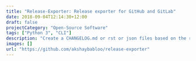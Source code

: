 ```yaml
---
title: "Release-Exporter: Release exporter for GitHub and GitLab"
date: 2018-09-04T12:14:30+12:00
draft: false
projectCategory: "Open-Source Software"
tags: ["Python 3", "CLI"]
description: "Create a CHANGELOG.md or rst or json files based on the release description of GitHub or GitLab."
images: []
url: "https://github.com/akshaybabloo/release-exporter"
---
```

